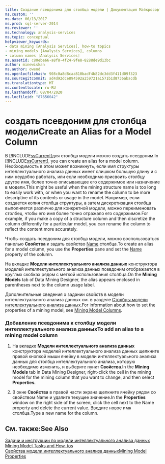 ```yaml
---
title: Создание псевдонима для столбца модели | Документация Майкрософт
ms.custom: ''
ms.date: 06/13/2017
ms.prod: sql-server-2014
ms.reviewer: ''
ms.technology: analysis-services
ms.topic: conceptual
helpviewer_keywords:
- data mining [Analysis Services], how-to topics
- mining models [Analysis Services], columns
- column names [Analysis Services]
ms.assetid: c80ebe66-a8f8-4f24-9fe8-8288de9d13bc
author: minewiskan
ms.author: owend
ms.openlocfilehash: 908c0a8d8caa810badf4b82dc3dd3f411d09f323
ms.sourcegitcommit: ad4d92dce894592a259721a1571b1d8736abacdb
ms.translationtype: MT
ms.contentlocale: ru-RU
ms.lasthandoff: 08/04/2020
ms.locfileid: "87656042"
---
```

# <a name="create-an-alias-for-a-model-column"></a><span data-ttu-id="172bb-102">создать псевдоним для столбца модели</span><span class="sxs-lookup"><span data-stu-id="172bb-102">Create an Alias for a Model Column</span></span>
  <span data-ttu-id="172bb-103">В [!INCLUDE[ssCurrent](../../includes/sscurrent-md.md)]для столбца модели можно создать псевдоним.</span><span class="sxs-lookup"><span data-stu-id="172bb-103">In [!INCLUDE[ssCurrent](../../includes/sscurrent-md.md)], you can create an alias for a model column.</span></span> <span data-ttu-id="172bb-104">Необходимость в этом может возникнуть, если имя структуры интеллектуального анализа данных имеет слишком большую длину и с ним неудобно работать, или если необходимо присвоить столбцу другое имя, более точно описывающее его содержимое или назначение в модели.</span><span class="sxs-lookup"><span data-stu-id="172bb-104">This might be useful when the mining structure name is too long to easily work with, or when you want to rename the column to be more descriptive of its contents or usage in the model.</span></span> <span data-ttu-id="172bb-105">Например, если создается копия столбца структуры, а затем дискретизация столбца выполняется различно для конкретной модели, можно переименовать столбец, чтобы его имя более точно отражало его содержимое.</span><span class="sxs-lookup"><span data-stu-id="172bb-105">For example, if you make a copy of a structure column and then discretize the column differently for a particular model, you can rename the column to reflect the content more accurately.</span></span>  
  
 <span data-ttu-id="172bb-106">Чтобы создать псевдоним для столбца модели, можно воспользоваться панелью **Свойства** и задать свойство [Name](https://docs.microsoft.com/bi-reference/assl/properties/name-element-assl) столбца.</span><span class="sxs-lookup"><span data-stu-id="172bb-106">To create an alias for a model column, you use the **Properties** pane and set the [Name](https://docs.microsoft.com/bi-reference/assl/properties/name-element-assl) property of the column.</span></span>  
  
 <span data-ttu-id="172bb-107">На вкладке **Модели интеллектуального анализа данных** конструктора моделей интеллектуального анализа данных псевдоним отображается в круглых скобках рядом с меткой использования столбца.</span><span class="sxs-lookup"><span data-stu-id="172bb-107">On the **Mining Models** tab of Data Mining Designer, the alias appears enclosed in parentheses next to the column usage label.</span></span>  
  
 <span data-ttu-id="172bb-108">Дополнительные сведения о задании свойств в модели интеллектуального анализа данных см. в разделе [Столбцы модели интеллектуального анализа данных](mining-model-columns.md).</span><span class="sxs-lookup"><span data-stu-id="172bb-108">For information about how to set the properties of a mining model, see [Mining Model Columns](mining-model-columns.md).</span></span>  
  
### <a name="to-add-an-alias-to-a-mining-model-column"></a><span data-ttu-id="172bb-109">Добавление псевдонима к столбцу модели интеллектуального анализа данных</span><span class="sxs-lookup"><span data-stu-id="172bb-109">To add an alias to a mining model column</span></span>  
  
1.  <span data-ttu-id="172bb-110">На вкладке **Модели интеллектуального анализа данных** конструктора моделей интеллектуального анализа данных щелкните правой кнопкой мыши ячейку в модели интеллектуального анализа данных для столбца интеллектуального анализа, которую необходимо изменить, и выберите пункт **Свойства**.</span><span class="sxs-lookup"><span data-stu-id="172bb-110">In the **Mining Models** tab in Data Mining Designer, right-click the cell in the mining model for the mining column that you want to change, and then select **Properties**.</span></span>  
  
2.  <span data-ttu-id="172bb-111">В окне **Свойства** в правой части экрана щелкните ячейку рядом со свойством Name и удалите текущее значение.</span><span class="sxs-lookup"><span data-stu-id="172bb-111">In the **Properties** window on the right side of the screen, click the cell next to the Name property and delete the current value.</span></span> <span data-ttu-id="172bb-112">Введите новое имя столбца.</span><span class="sxs-lookup"><span data-stu-id="172bb-112">Type a new name for the column.</span></span>  
  
## <a name="see-also"></a><span data-ttu-id="172bb-113">См. также:</span><span class="sxs-lookup"><span data-stu-id="172bb-113">See Also</span></span>  
 <span data-ttu-id="172bb-114">[Задачи и инструкции по модели интеллектуального анализа данных](mining-model-tasks-and-how-tos.md) </span><span class="sxs-lookup"><span data-stu-id="172bb-114">[Mining Model Tasks and How-tos](mining-model-tasks-and-how-tos.md) </span></span>  
 [<span data-ttu-id="172bb-115">Свойства модели интеллектуального анализа данных</span><span class="sxs-lookup"><span data-stu-id="172bb-115">Mining Model Properties</span></span>](mining-model-properties.md)  
  
  
